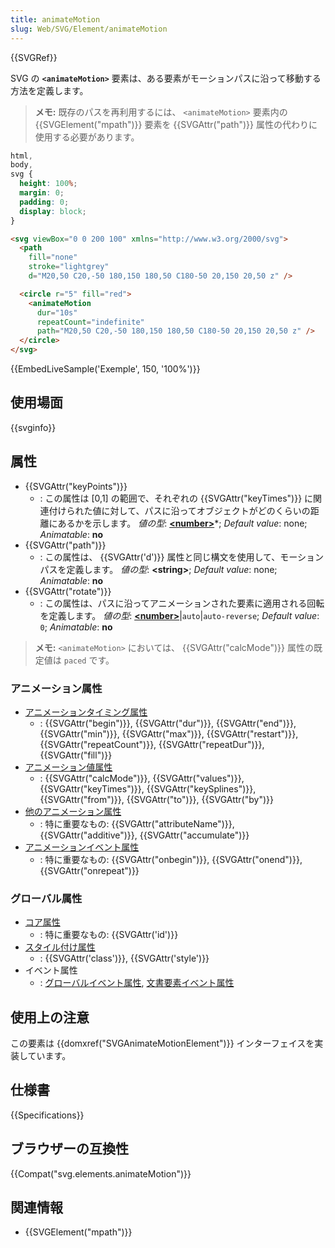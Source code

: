 ```yaml
---
title: animateMotion
slug: Web/SVG/Element/animateMotion
---
```


{{SVGRef}}

SVG の **`<animateMotion>`** 要素は、ある要素がモーションパスに沿って移動する方法を定義します。

> **メモ:** 既存のパスを再利用するには、 `<animateMotion>` 要素内の {{SVGElement("mpath")}} 要素を {{SVGAttr("path")}} 属性の代わりに使用する必要があります。

```css hidden
html,
body,
svg {
  height: 100%;
  margin: 0;
  padding: 0;
  display: block;
}
```

```html
<svg viewBox="0 0 200 100" xmlns="http://www.w3.org/2000/svg">
  <path
    fill="none"
    stroke="lightgrey"
    d="M20,50 C20,-50 180,150 180,50 C180-50 20,150 20,50 z" />

  <circle r="5" fill="red">
    <animateMotion
      dur="10s"
      repeatCount="indefinite"
      path="M20,50 C20,-50 180,150 180,50 C180-50 20,150 20,50 z" />
  </circle>
</svg>
```

{{EmbedLiveSample('Exemple', 150, '100%')}}

## 使用場面

{{svginfo}}

## 属性

- {{SVGAttr("keyPoints")}}
  - : この属性は \[0,1] の範囲で、それぞれの {{SVGAttr("keyTimes")}} に関連付けられた値に対して、パスに沿ってオブジェクトがどのくらいの距離にあるかを示します。
    _値の型_: [**\<number>**](/ja/docs/Web/SVG/Content_type#Number)\*; _Default value_: none; _Animatable_: **no**
- {{SVGAttr("path")}}
  - : この属性は、 {{SVGAttr('d')}} 属性と同じ構文を使用して、モーションパスを定義します。
    _値の型_: **\<string>**; _Default value_: none; _Animatable_: **no**
- {{SVGAttr("rotate")}}
  - : この属性は、パスに沿ってアニメーションされた要素に適用される回転を定義します。
    _値の型_: [**\<number>**](/ja/docs/Web/SVG/Content_type#Number)|`auto`|`auto-reverse`; _Default value_: `0`; _Animatable_: **no**

> **メモ:** `<animateMotion>` においては、 {{SVGAttr("calcMode")}} 属性の既定値は `paced` です。

### アニメーション属性

- [アニメーションタイミング属性](/ja/docs/Web/SVG/Attribute#Animation_Timing_Attributes)
  - : {{SVGAttr("begin")}}, {{SVGAttr("dur")}}, {{SVGAttr("end")}}, {{SVGAttr("min")}}, {{SVGAttr("max")}}, {{SVGAttr("restart")}}, {{SVGAttr("repeatCount")}}, {{SVGAttr("repeatDur")}}, {{SVGAttr("fill")}}
- [アニメーション値属性](/ja/docs/Web/SVG/Attribute#Animation_Value_Attributes)
  - : {{SVGAttr("calcMode")}}, {{SVGAttr("values")}}, {{SVGAttr("keyTimes")}}, {{SVGAttr("keySplines")}}, {{SVGAttr("from")}}, {{SVGAttr("to")}}, {{SVGAttr("by")}}
- [他のアニメーション属性](/ja/docs/Web/SVG/Attribute#Animation_Attributes)
  - : 特に重要なもの: {{SVGAttr("attributeName")}}, {{SVGAttr("additive")}}, {{SVGAttr("accumulate")}}
- [アニメーションイベント属性](/ja/docs/Web/SVG/Attribute/Events#Animation_Event_Attributes)
  - : 特に重要なもの: {{SVGAttr("onbegin")}}, {{SVGAttr("onend")}}, {{SVGAttr("onrepeat")}}

### グローバル属性

- [コア属性](/ja/docs/Web/SVG/Attribute/Core)
  - : 特に重要なもの: {{SVGAttr('id')}}
- [スタイル付け属性](/ja/docs/Web/SVG/Attribute/Styling)
  - : {{SVGAttr('class')}}, {{SVGAttr('style')}}
- イベント属性
  - : [グローバルイベント属性](/ja/docs/Web/SVG/Attribute/Events#Global_Event_Attributes), [文書要素イベント属性](/ja/docs/Web/SVG/Attribute/Events#Document_Element_Event_Attributes)

## 使用上の注意

この要素は {{domxref("SVGAnimateMotionElement")}} インターフェイスを実装しています。

## 仕様書

{{Specifications}}

## ブラウザーの互換性

{{Compat("svg.elements.animateMotion")}}

## 関連情報

- {{SVGElement("mpath")}}
